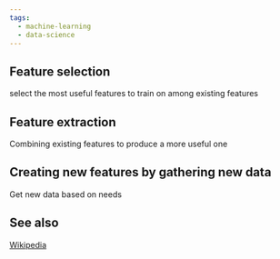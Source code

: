 ```yaml
---
tags:
  - machine-learning
  - data-science
---
```


## Feature selection

select the most useful features to train on among existing features

## Feature extraction 

Combining existing features to produce a more useful one

## Creating new features by gathering new data

Get new data based on needs

## See also
[Wikipedia](https://en.wikipedia.org/wiki/Feature_engineering) 